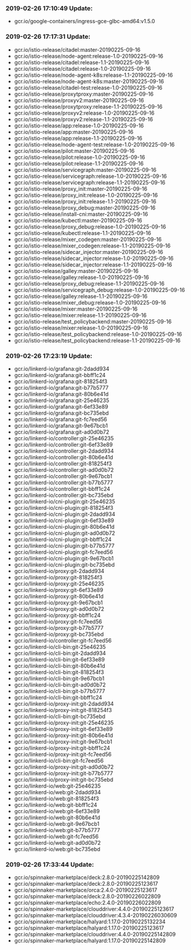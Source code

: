 ### 2019-02-26 17:10:49 Update:

- gcr.io/google-containers/ingress-gce-glbc-amd64:v1.5.0
### 2019-02-26 17:17:31 Update:

- gcr.io/istio-release/citadel:master-20190225-09-16
- gcr.io/istio-release/node-agent:release-1.0-20190225-09-16
- gcr.io/istio-release/citadel:release-1.1-20190225-09-16
- gcr.io/istio-release/citadel:release-1.0-20190225-09-16
- gcr.io/istio-release/node-agent-k8s:release-1.1-20190225-09-16
- gcr.io/istio-release/node-agent-k8s:master-20190225-09-16
- gcr.io/istio-release/citadel-test:release-1.0-20190225-09-16
- gcr.io/istio-release/proxytproxy:master-20190225-09-16
- gcr.io/istio-release/proxyv2:master-20190225-09-16
- gcr.io/istio-release/proxytproxy:release-1.1-20190225-09-16
- gcr.io/istio-release/proxyv2:release-1.0-20190225-09-16
- gcr.io/istio-release/proxyv2:release-1.1-20190225-09-16
- gcr.io/istio-release/app:release-1.0-20190225-09-16
- gcr.io/istio-release/app:master-20190225-09-16
- gcr.io/istio-release/app:release-1.1-20190225-09-16
- gcr.io/istio-release/node-agent-test:release-1.0-20190225-09-16
- gcr.io/istio-release/pilot:master-20190225-09-16
- gcr.io/istio-release/pilot:release-1.0-20190225-09-16
- gcr.io/istio-release/pilot:release-1.1-20190225-09-16
- gcr.io/istio-release/servicegraph:master-20190225-09-16
- gcr.io/istio-release/servicegraph:release-1.0-20190225-09-16
- gcr.io/istio-release/servicegraph:release-1.1-20190225-09-16
- gcr.io/istio-release/proxy_init:master-20190225-09-16
- gcr.io/istio-release/proxy_init:release-1.0-20190225-09-16
- gcr.io/istio-release/proxy_init:release-1.1-20190225-09-16
- gcr.io/istio-release/proxy_debug:master-20190225-09-16
- gcr.io/istio-release/install-cni:master-20190225-09-16
- gcr.io/istio-release/kubectl:master-20190225-09-16
- gcr.io/istio-release/proxy_debug:release-1.0-20190225-09-16
- gcr.io/istio-release/kubectl:release-1.1-20190225-09-16
- gcr.io/istio-release/mixer_codegen:master-20190225-09-16
- gcr.io/istio-release/mixer_codegen:release-1.1-20190225-09-16
- gcr.io/istio-release/sidecar_injector:master-20190225-09-16
- gcr.io/istio-release/sidecar_injector:release-1.0-20190225-09-16
- gcr.io/istio-release/sidecar_injector:release-1.1-20190225-09-16
- gcr.io/istio-release/galley:master-20190225-09-16
- gcr.io/istio-release/galley:release-1.0-20190225-09-16
- gcr.io/istio-release/proxy_debug:release-1.1-20190225-09-16
- gcr.io/istio-release/servicegraph_debug:release-1.0-20190225-09-16
- gcr.io/istio-release/galley:release-1.1-20190225-09-16
- gcr.io/istio-release/mixer_debug:release-1.0-20190225-09-16
- gcr.io/istio-release/mixer:master-20190225-09-16
- gcr.io/istio-release/mixer:release-1.1-20190225-09-16
- gcr.io/istio-release/test_policybackend:master-20190225-09-16
- gcr.io/istio-release/mixer:release-1.0-20190225-09-16
- gcr.io/istio-release/test_policybackend:release-1.0-20190225-09-16
- gcr.io/istio-release/test_policybackend:release-1.1-20190225-09-16
### 2019-02-26 17:23:19 Update:

- gcr.io/linkerd-io/grafana:git-2dadd934
- gcr.io/linkerd-io/grafana:git-bbff1c24
- gcr.io/linkerd-io/grafana:git-818254f3
- gcr.io/linkerd-io/grafana:git-b77b5777
- gcr.io/linkerd-io/grafana:git-80b6e41d
- gcr.io/linkerd-io/grafana:git-25e46235
- gcr.io/linkerd-io/grafana:git-6ef33e89
- gcr.io/linkerd-io/grafana:git-bc735ebd
- gcr.io/linkerd-io/grafana:git-fc7eed56
- gcr.io/linkerd-io/grafana:git-9e67bcb1
- gcr.io/linkerd-io/grafana:git-ad0d0b72
- gcr.io/linkerd-io/controller:git-25e46235
- gcr.io/linkerd-io/controller:git-6ef33e89
- gcr.io/linkerd-io/controller:git-2dadd934
- gcr.io/linkerd-io/controller:git-80b6e41d
- gcr.io/linkerd-io/controller:git-818254f3
- gcr.io/linkerd-io/controller:git-ad0d0b72
- gcr.io/linkerd-io/controller:git-9e67bcb1
- gcr.io/linkerd-io/controller:git-b77b5777
- gcr.io/linkerd-io/controller:git-bbff1c24
- gcr.io/linkerd-io/controller:git-bc735ebd
- gcr.io/linkerd-io/cni-plugin:git-25e46235
- gcr.io/linkerd-io/cni-plugin:git-818254f3
- gcr.io/linkerd-io/cni-plugin:git-2dadd934
- gcr.io/linkerd-io/cni-plugin:git-6ef33e89
- gcr.io/linkerd-io/cni-plugin:git-80b6e41d
- gcr.io/linkerd-io/cni-plugin:git-ad0d0b72
- gcr.io/linkerd-io/cni-plugin:git-bbff1c24
- gcr.io/linkerd-io/cni-plugin:git-b77b5777
- gcr.io/linkerd-io/cni-plugin:git-fc7eed56
- gcr.io/linkerd-io/cni-plugin:git-9e67bcb1
- gcr.io/linkerd-io/cni-plugin:git-bc735ebd
- gcr.io/linkerd-io/proxy:git-2dadd934
- gcr.io/linkerd-io/proxy:git-818254f3
- gcr.io/linkerd-io/proxy:git-25e46235
- gcr.io/linkerd-io/proxy:git-6ef33e89
- gcr.io/linkerd-io/proxy:git-80b6e41d
- gcr.io/linkerd-io/proxy:git-9e67bcb1
- gcr.io/linkerd-io/proxy:git-ad0d0b72
- gcr.io/linkerd-io/proxy:git-bbff1c24
- gcr.io/linkerd-io/proxy:git-fc7eed56
- gcr.io/linkerd-io/proxy:git-b77b5777
- gcr.io/linkerd-io/proxy:git-bc735ebd
- gcr.io/linkerd-io/controller:git-fc7eed56
- gcr.io/linkerd-io/cli-bin:git-25e46235
- gcr.io/linkerd-io/cli-bin:git-2dadd934
- gcr.io/linkerd-io/cli-bin:git-6ef33e89
- gcr.io/linkerd-io/cli-bin:git-80b6e41d
- gcr.io/linkerd-io/cli-bin:git-818254f3
- gcr.io/linkerd-io/cli-bin:git-9e67bcb1
- gcr.io/linkerd-io/cli-bin:git-ad0d0b72
- gcr.io/linkerd-io/cli-bin:git-b77b5777
- gcr.io/linkerd-io/cli-bin:git-bbff1c24
- gcr.io/linkerd-io/proxy-init:git-2dadd934
- gcr.io/linkerd-io/proxy-init:git-818254f3
- gcr.io/linkerd-io/cli-bin:git-bc735ebd
- gcr.io/linkerd-io/proxy-init:git-25e46235
- gcr.io/linkerd-io/proxy-init:git-6ef33e89
- gcr.io/linkerd-io/proxy-init:git-80b6e41d
- gcr.io/linkerd-io/proxy-init:git-9e67bcb1
- gcr.io/linkerd-io/proxy-init:git-bbff1c24
- gcr.io/linkerd-io/proxy-init:git-fc7eed56
- gcr.io/linkerd-io/cli-bin:git-fc7eed56
- gcr.io/linkerd-io/proxy-init:git-ad0d0b72
- gcr.io/linkerd-io/proxy-init:git-b77b5777
- gcr.io/linkerd-io/proxy-init:git-bc735ebd
- gcr.io/linkerd-io/web:git-25e46235
- gcr.io/linkerd-io/web:git-2dadd934
- gcr.io/linkerd-io/web:git-818254f3
- gcr.io/linkerd-io/web:git-bbff1c24
- gcr.io/linkerd-io/web:git-6ef33e89
- gcr.io/linkerd-io/web:git-80b6e41d
- gcr.io/linkerd-io/web:git-9e67bcb1
- gcr.io/linkerd-io/web:git-b77b5777
- gcr.io/linkerd-io/web:git-fc7eed56
- gcr.io/linkerd-io/web:git-ad0d0b72
- gcr.io/linkerd-io/web:git-bc735ebd
### 2019-02-26 17:33:44 Update:

- gcr.io/spinnaker-marketplace/deck:2.8.0-20190225142809
- gcr.io/spinnaker-marketplace/deck:2.8.0-20190225123617
- gcr.io/spinnaker-marketplace/orca:2.4.0-20190225123617
- gcr.io/spinnaker-marketplace/deck:2.8.0-20190226022809
- gcr.io/spinnaker-marketplace/echo:2.4.0-20190226022809
- gcr.io/spinnaker-marketplace/clouddriver:4.4.0-20190225123617
- gcr.io/spinnaker-marketplace/clouddriver:4.3.4-20190226030609
- gcr.io/spinnaker-marketplace/halyard:1.17.0-20190225132234
- gcr.io/spinnaker-marketplace/halyard:1.17.0-20190225123617
- gcr.io/spinnaker-marketplace/clouddriver:4.4.0-20190225142809
- gcr.io/spinnaker-marketplace/halyard:1.17.0-20190225142809
